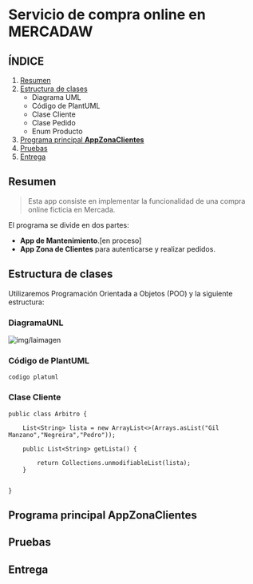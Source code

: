 # Servicio de compra online en MERCADAW

## ÍNDICE

1. [Resumen](#Resumen)
2. [Estructura de clases](#Estructura-de-clases)
   - Diagrama UML
   - Código de PlantUML
   - Clase Cliente
   - Clase Pedido
   - Enum Producto
4. [Programa principal **AppZonaClientes**](#Programa-principal-AppZonaClientes)
5. [Pruebas](#Pruebas)
6. [Entrega](#Entrega)


## Resumen
> Esta app consiste en implementar la funcionalidad de una compra online ficticia en Mercada.

El programa se divide en dos partes:
- **App de Mantenimiento**.[en proceso]
- **App Zona de Clientes** para autenticarse y realizar pedidos.


## Estructura de clases

Utilizaremos Programación Orientada a Objetos (POO) y la siguiente estructura:


### DiagramaUNL
![img/laimagen]()


### Código de PlantUML
````
codigo platuml
````


### Clase Cliente
````
public class Arbitro {

    List<String> lista = new ArrayList<>(Arrays.asList("Gil Manzano","Negreira","Pedro"));

    public List<String> getLista() {

        return Collections.unmodifiableList(lista);
    }


}
````


## Programa principal AppZonaClientes


## Pruebas


## Entrega
